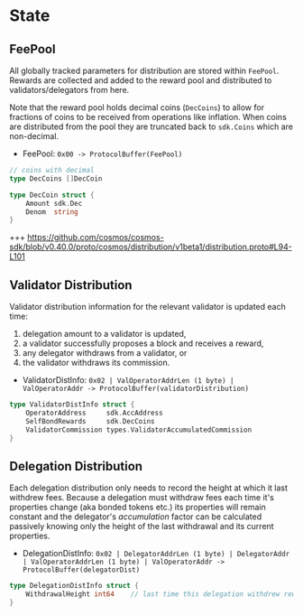 <!--
order: 2
-->

# State

## FeePool

All globally tracked parameters for distribution are stored within `FeePool`.
Rewards are collected and added to the reward pool and distributed to
validators/delegators from here.

Note that the reward pool holds decimal coins (`DecCoins`) to allow for
fractions of coins to be received from operations like inflation. When coins are
distributed from the pool they are truncated back to `sdk.Coins` which are
non-decimal.

- FeePool: `0x00 -> ProtocolBuffer(FeePool)`

```go
// coins with decimal
type DecCoins []DecCoin

type DecCoin struct {
    Amount sdk.Dec
    Denom  string
}
```

+++
https://github.com/cosmos/cosmos-sdk/blob/v0.40.0/proto/cosmos/distribution/v1beta1/distribution.proto#L94-L101

## Validator Distribution

Validator distribution information for the relevant validator is updated each
time:

1. delegation amount to a validator is updated,
2. a validator successfully proposes a block and receives a reward,
3. any delegator withdraws from a validator, or
4. the validator withdraws its commission.

- ValidatorDistInfo:
  `0x02 | ValOperatorAddrLen (1 byte) | ValOperatorAddr -> ProtocolBuffer(validatorDistribution)`

```go
type ValidatorDistInfo struct {
    OperatorAddress     sdk.AccAddress
    SelfBondRewards     sdk.DecCoins
    ValidatorCommission types.ValidatorAccumulatedCommission
}
```

## Delegation Distribution

Each delegation distribution only needs to record the height at which it last
withdrew fees. Because a delegation must withdraw fees each time it's properties
change (aka bonded tokens etc.) its properties will remain constant and the
delegator's _accumulation_ factor can be calculated passively knowing only the
height of the last withdrawal and its current properties.

- DelegationDistInfo:
  `0x02 | DelegatorAddrLen (1 byte) | DelegatorAddr | ValOperatorAddrLen (1 byte) | ValOperatorAddr -> ProtocolBuffer(delegatorDist)`

```go
type DelegationDistInfo struct {
    WithdrawalHeight int64    // last time this delegation withdrew rewards
}
```
